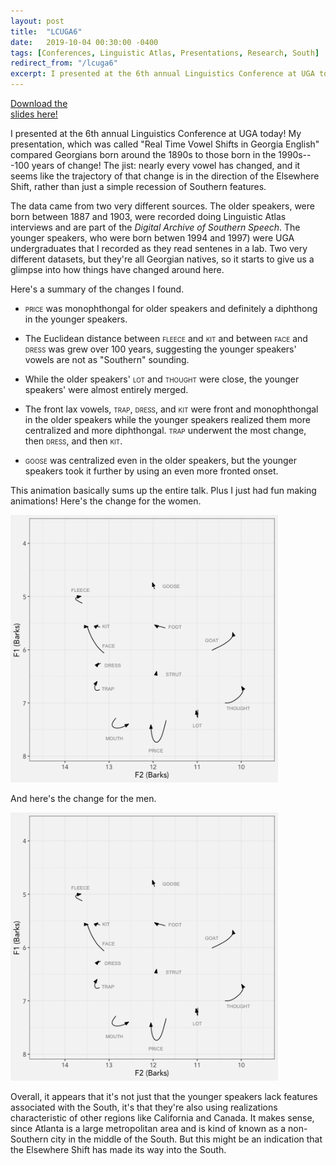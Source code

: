 ```yaml
---
layout: post
title:  "LCUGA6"
date:   2019-10-04 00:30:00 -0400
tags: [Conferences, Linguistic Atlas, Presentations, Research, South]
redirect_from: "/lcuga6"
excerpt: I presented at the 6th annual Linguistics Conference at UGA today! My presentation, which was called "Real Time Vowel Shifts in Georgia English" compared Georgians born around the 1890s to those born in the 1990s—100 years of change! The main finding is that is that nearly every vowel has changed, and it seems like the trajectory of that change is in the direction of the Elsewhere Shift, rather than just a simple recession of Southern features."
---
```


<div class="biglink"><a href="/downloads/191004-LCUGA6.pdf" title="download Excel handout" class="nodot">Download the <br />slides here!</a></div>

I presented at the 6th annual Linguistics Conference at UGA today! My presentation, which was called "Real Time Vowel Shifts
in Georgia English" compared Georgians born around the 1890s to those born in the 1990s---100 years of change! The jist: nearly every vowel has changed, and it seems like the trajectory of that change is in the direction of the Elsewhere Shift, rather than just a simple recession of Southern features.

The data came from two very different sources. The older speakers, were born between 1887 and 1903, were recorded doing Linguistic Atlas interviews and are part of the *Digital Archive of Southern Speech*. The younger speakers, who were born betwen 1994 and 1997) were UGA undergraduates that I recorded as they read sentenes in a lab. Two very different datasets, but they're all Georgian natives, so it starts to give us a glimpse into how things have changed around here. 

Here's a summary of the changes I found.

* <span style="font-variant:small-caps;">price</span> was monophthongal for older speakers and definitely a diphthong in the younger speakers.

* The Euclidean distance between <span style="font-variant:small-caps;">fleece</span> and <span style="font-variant:small-caps;">kit</span> and between <span style="font-variant:small-caps;">face</span> and <span style="font-variant:small-caps;">dress</span> was grew over 100 years, suggesting the younger speakers' vowels are not as "Southern" sounding.

* While the older speakers' <span style="font-variant:small-caps;">lot</span> and <span style="font-variant:small-caps;">thought</span> were close, the younger speakers' were almost entirely merged.

* The front lax vowels, <span style="font-variant:small-caps;">trap</span>, <span style="font-variant:small-caps;">dress</span>, and <span style="font-variant:small-caps;">kit</span> were front and monophthongal in the older speakers while the younger speakers realized them more centralized and more diphthongal. <span style="font-variant:small-caps;">trap</span> underwent the most change, then <span style="font-variant:small-caps;">dress</span>, and then <span style="font-variant:small-caps;">kit</span>. 

* <span style="font-variant:small-caps;">goose</span> was centralized even in the older speakers, but the younger speakers took it further by using an even more fronted onset. 

This animation basically sums up the entire talk. Plus I just had fun making animations! Here's the change for the women.

<img src="/images/plots/georgia_animation_female.gif" style="width: 85%;"/> 

And here's the change for the men.

<img src="/images/plots/georgia_animation_female.gif" style="width: 85%;"/> 

Overall, it appears that it's not just that the younger speakers lack features associated with the South, it's that they're also using realizations characteristic of other regions like California and Canada. It makes sense, since Atlanta is a large metropolitan area and is kind of known as a non-Southern city in the middle of the South. But this might be an indication that the Elsewhere Shift has made its way into the South.